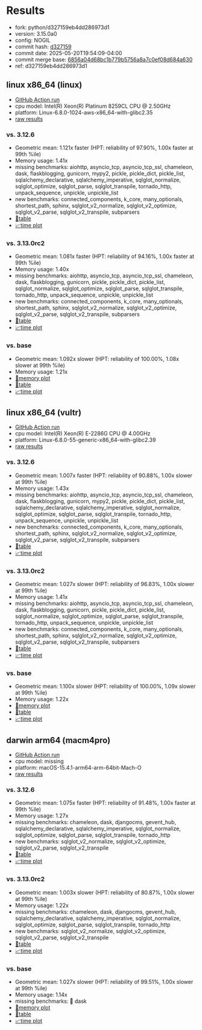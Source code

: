 # Results

- fork: python/d327159eb4dd286973d1
- version: 3.15.0a0
- config: NOGIL
- commit hash: [d327159](https://github.com/python/cpython/commit/d327159)
- commit date: 2025-05-20T19:54:09-04:00
- commit merge base: [6856a04d68bc1b779b5756a8a7c0ef08d684a630](https://github.com/python/cpython/commit/6856a04d68bc1b779b5756a8a7c0ef08d684a630)
- ref: d327159eb4dd286973d1

## linux x86_64 (linux)

- [GitHub Action run](https://github.com/facebookexperimental/free-threading-benchmarking/actions/runs/15150656690)
- cpu model: Intel(R) Xeon(R) Platinum 8259CL CPU @ 2.50GHz
- platform: Linux-6.8.0-1024-aws-x86_64-with-glibc2.35
- [raw results](bm-20250520-linux-x86_64-python-d327159eb4dd286973d1-3.15.0a0-d327159.json)

### vs. 3.12.6

- Geometric mean: 1.121x faster (HPT: reliability of 97.90%, 1.00x faster at 99th %ile)
- Memory usage: 1.41x
- missing benchmarks: aiohttp, asyncio_tcp, asyncio_tcp_ssl, chameleon, dask, flaskblogging, gunicorn, mypy2, pickle, pickle_dict, pickle_list, sqlalchemy_declarative, sqlalchemy_imperative, sqlglot_normalize, sqlglot_optimize, sqlglot_parse, sqlglot_transpile, tornado_http, unpack_sequence, unpickle, unpickle_list
- new benchmarks: connected_components, k_core, many_optionals, shortest_path, sphinx, sqlglot_v2_normalize, sqlglot_v2_optimize, sqlglot_v2_parse, sqlglot_v2_transpile, subparsers
- [📄table](bm-20250520-linux-x86_64-python-d327159eb4dd286973d1-3.15.0a0-d327159-vs-3.12.6.md)
- [📈time plot](bm-20250520-linux-x86_64-python-d327159eb4dd286973d1-3.15.0a0-d327159-vs-3.12.6.svg)

### vs. 3.13.0rc2

- Geometric mean: 1.081x faster (HPT: reliability of 94.16%, 1.00x faster at 99th %ile)
- Memory usage: 1.40x
- missing benchmarks: aiohttp, asyncio_tcp, asyncio_tcp_ssl, chameleon, dask, flaskblogging, gunicorn, pickle, pickle_dict, pickle_list, sqlglot_normalize, sqlglot_optimize, sqlglot_parse, sqlglot_transpile, tornado_http, unpack_sequence, unpickle, unpickle_list
- new benchmarks: connected_components, k_core, many_optionals, shortest_path, sphinx, sqlglot_v2_normalize, sqlglot_v2_optimize, sqlglot_v2_parse, sqlglot_v2_transpile, subparsers
- [📄table](bm-20250520-linux-x86_64-python-d327159eb4dd286973d1-3.15.0a0-d327159-vs-3.13.0rc2.md)
- [📈time plot](bm-20250520-linux-x86_64-python-d327159eb4dd286973d1-3.15.0a0-d327159-vs-3.13.0rc2.svg)

### vs. base

- Geometric mean: 1.092x slower (HPT: reliability of 100.00%, 1.08x slower at 99th %ile)
- Memory usage: 1.21x
- [🧠memory plot](bm-20250520-linux-x86_64-python-d327159eb4dd286973d1-3.15.0a0-d327159-vs-base-mem.svg)
- [📄table](bm-20250520-linux-x86_64-python-d327159eb4dd286973d1-3.15.0a0-d327159-vs-base.md)
- [📈time plot](bm-20250520-linux-x86_64-python-d327159eb4dd286973d1-3.15.0a0-d327159-vs-base.svg)

## linux x86_64 (vultr)

- [GitHub Action run](https://github.com/facebookexperimental/free-threading-benchmarking/actions/runs/15150656690)
- cpu model: Intel(R) Xeon(R) E-2286G CPU @ 4.00GHz
- platform: Linux-6.8.0-55-generic-x86_64-with-glibc2.39
- [raw results](bm-20250520-vultr-x86_64-python-d327159eb4dd286973d1-3.15.0a0-d327159.json)

### vs. 3.12.6

- Geometric mean: 1.007x faster (HPT: reliability of 90.88%, 1.00x slower at 99th %ile)
- Memory usage: 1.43x
- missing benchmarks: aiohttp, asyncio_tcp, asyncio_tcp_ssl, chameleon, dask, flaskblogging, gunicorn, mypy2, pickle, pickle_dict, pickle_list, sqlalchemy_declarative, sqlalchemy_imperative, sqlglot_normalize, sqlglot_optimize, sqlglot_parse, sqlglot_transpile, tornado_http, unpack_sequence, unpickle, unpickle_list
- new benchmarks: connected_components, k_core, many_optionals, shortest_path, sphinx, sqlglot_v2_normalize, sqlglot_v2_optimize, sqlglot_v2_parse, sqlglot_v2_transpile, subparsers
- [📄table](bm-20250520-vultr-x86_64-python-d327159eb4dd286973d1-3.15.0a0-d327159-vs-3.12.6.md)
- [📈time plot](bm-20250520-vultr-x86_64-python-d327159eb4dd286973d1-3.15.0a0-d327159-vs-3.12.6.svg)

### vs. 3.13.0rc2

- Geometric mean: 1.027x slower (HPT: reliability of 96.83%, 1.00x slower at 99th %ile)
- Memory usage: 1.41x
- missing benchmarks: aiohttp, asyncio_tcp, asyncio_tcp_ssl, chameleon, dask, flaskblogging, gunicorn, pickle, pickle_dict, pickle_list, sqlglot_normalize, sqlglot_optimize, sqlglot_parse, sqlglot_transpile, tornado_http, unpack_sequence, unpickle, unpickle_list
- new benchmarks: connected_components, k_core, many_optionals, shortest_path, sphinx, sqlglot_v2_normalize, sqlglot_v2_optimize, sqlglot_v2_parse, sqlglot_v2_transpile, subparsers
- [📄table](bm-20250520-vultr-x86_64-python-d327159eb4dd286973d1-3.15.0a0-d327159-vs-3.13.0rc2.md)
- [📈time plot](bm-20250520-vultr-x86_64-python-d327159eb4dd286973d1-3.15.0a0-d327159-vs-3.13.0rc2.svg)

### vs. base

- Geometric mean: 1.100x slower (HPT: reliability of 100.00%, 1.09x slower at 99th %ile)
- Memory usage: 1.22x
- [🧠memory plot](bm-20250520-vultr-x86_64-python-d327159eb4dd286973d1-3.15.0a0-d327159-vs-base-mem.svg)
- [📄table](bm-20250520-vultr-x86_64-python-d327159eb4dd286973d1-3.15.0a0-d327159-vs-base.md)
- [📈time plot](bm-20250520-vultr-x86_64-python-d327159eb4dd286973d1-3.15.0a0-d327159-vs-base.svg)

## darwin arm64 (macm4pro)

- [GitHub Action run](https://github.com/facebookexperimental/free-threading-benchmarking/actions/runs/15150656690)
- cpu model: missing
- platform: macOS-15.4.1-arm64-arm-64bit-Mach-O
- [raw results](bm-20250520-macm4pro-arm64-python-d327159eb4dd286973d1-3.15.0a0-d327159.json)

### vs. 3.12.6

- Geometric mean: 1.075x faster (HPT: reliability of 91.48%, 1.00x faster at 99th %ile)
- Memory usage: 1.27x
- missing benchmarks: chameleon, dask, djangocms, gevent_hub, sqlalchemy_declarative, sqlalchemy_imperative, sqlglot_normalize, sqlglot_optimize, sqlglot_parse, sqlglot_transpile, tornado_http
- new benchmarks: sqlglot_v2_normalize, sqlglot_v2_optimize, sqlglot_v2_parse, sqlglot_v2_transpile
- [📄table](bm-20250520-macm4pro-arm64-python-d327159eb4dd286973d1-3.15.0a0-d327159-vs-3.12.6.md)
- [📈time plot](bm-20250520-macm4pro-arm64-python-d327159eb4dd286973d1-3.15.0a0-d327159-vs-3.12.6.svg)

### vs. 3.13.0rc2

- Geometric mean: 1.003x slower (HPT: reliability of 80.87%, 1.00x slower at 99th %ile)
- Memory usage: 1.22x
- missing benchmarks: chameleon, dask, djangocms, gevent_hub, sqlalchemy_declarative, sqlalchemy_imperative, sqlglot_normalize, sqlglot_optimize, sqlglot_parse, sqlglot_transpile, tornado_http
- new benchmarks: sqlglot_v2_normalize, sqlglot_v2_optimize, sqlglot_v2_parse, sqlglot_v2_transpile
- [📄table](bm-20250520-macm4pro-arm64-python-d327159eb4dd286973d1-3.15.0a0-d327159-vs-3.13.0rc2.md)
- [📈time plot](bm-20250520-macm4pro-arm64-python-d327159eb4dd286973d1-3.15.0a0-d327159-vs-3.13.0rc2.svg)

### vs. base

- Geometric mean: 1.027x slower (HPT: reliability of 99.51%, 1.00x slower at 99th %ile)
- Memory usage: 1.14x
- missing benchmarks: 🔴 dask
- [🧠memory plot](bm-20250520-macm4pro-arm64-python-d327159eb4dd286973d1-3.15.0a0-d327159-vs-base-mem.svg)
- [📄table](bm-20250520-macm4pro-arm64-python-d327159eb4dd286973d1-3.15.0a0-d327159-vs-base.md)
- [📈time plot](bm-20250520-macm4pro-arm64-python-d327159eb4dd286973d1-3.15.0a0-d327159-vs-base.svg)

